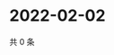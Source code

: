 # 2022-02-02

共 0 条

<!-- BEGIN WEIBO -->
<!-- 最后更新时间 Wed Feb 02 2022 21:17:28 GMT+0800 (China Standard Time) -->

<!-- END WEIBO -->
